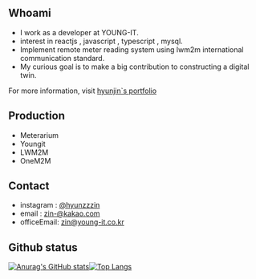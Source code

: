 ## Whoami 

 - I work as a developer at YOUNG-IT.
 - interest in reactjs , javascript , typescript , mysql.
 - Implement remote meter reading system using lwm2m international communication standard.
 - My curious goal is to make a big contribution to constructing a digital twin.
 
 
For more information, visit [hyunjin`s portfolio](https://hyunzzin.netlify.app/)

## Production
 - Meterarium
 - Youngit
 - LWM2M
 - OneM2M

## Contact
  - instagram : [@hyunzzzin](https://www.instagram.com/ahzzzin/)
  - email : zin-@kakao.com
  - officeEmail: zin@young-it.co.kr


## Github status

  [![Anurag's GitHub stats](https://github-readme-stats.vercel.app/api?username=hyunzzzin)](https://github.com/hyunzzzin/github-readme-stats)[![Top Langs](https://github-readme-stats.vercel.app/api/top-langs/?username=hyunzzzin&layout=compact)](https://github.com/hyunzzzin/github-readme-stats)
